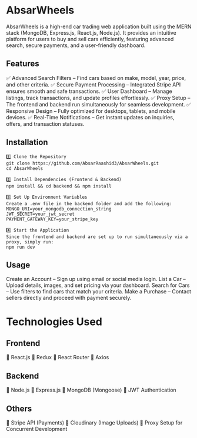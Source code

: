 # AbsarWheels
AbsarWheels is a high-end car trading web application built using the MERN stack (MongoDB, Express.js, React.js, Node.js). It provides an intuitive platform for users to buy and sell cars efficiently, featuring advanced search, secure payments, and a user-friendly dashboard.

## Features
✅ Advanced Search Filters – Find cars based on make, model, year, price, and other criteria.
✅ Secure Payment Processing – Integrated Stripe API ensures smooth and safe transactions.
✅ User Dashboard – Manage listings, track transactions, and update profiles effortlessly.
✅ Proxy Setup – The frontend and backend run simultaneously for seamless development.
✅ Responsive Design – Fully optimized for desktops, tablets, and mobile devices.
✅ Real-Time Notifications – Get instant updates on inquiries, offers, and transaction statuses.

## Installation
```
1️⃣ Clone the Repository
git clone https://github.com/AbsarRaashid3/AbsarWheels.git
cd AbsarWheels

2️⃣ Install Dependencies (Frontend & Backend)
npm install && cd backend && npm install

3️⃣ Set Up Environment Variables
Create a .env file in the backend folder and add the following:
MONGO_URI=your_mongodb_connection_string
JWT_SECRET=your_jwt_secret
PAYMENT_GATEWAY_KEY=your_stripe_key

4️⃣ Start the Application
Since the frontend and backend are set up to run simultaneously via a proxy, simply run:
npm run dev
```
## Usage
Create an Account – Sign up using email or social media login.
List a Car – Upload details, images, and set pricing via your dashboard.
Search for Cars – Use filters to find cars that match your criteria.
Make a Purchase – Contact sellers directly and proceed with payment securely.


# Technologies Used

## Frontend
🔹 React.js
🔹 Redux
🔹 React Router
🔹 Axios
## Backend
🔹 Node.js
🔹 Express.js
🔹 MongoDB (Mongoose)
🔹 JWT Authentication
## Others
🔹 Stripe API (Payments)
🔹 Cloudinary (Image Uploads)
🔹 Proxy Setup for Concurrent Development






